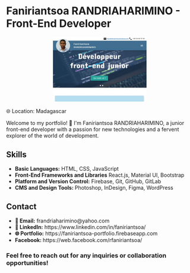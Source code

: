 # Faniriantsoa RANDRIAHARIMINO - Front-End Developer
<div style="margin: 0 auto; width: 50%;">
<img src='./src/assets/images/mon-portfolio.jpg' alt='Faniriantsoa RANDRIAHARIMINO - Portfolio' >
</div>

🌐 Location: Madagascar
<p>Welcome to my portfolio! 👋 I'm Faniriantsoa RANDRIAHARIMINO, a junior front-end developer with a passion for new technologies and a fervent explorer of the world of development.</p>

<h2>Skills</h2>
<ul>
    <li><strong>Basic Languages:</strong> HTML, CSS, JavaScript</li>
    <li><strong>Front-End Frameworks and Libraries</strong> React.js, Material UI, Bootstrap</li>
    <li><strong>Platform and Version Control:</strong> Firebase, Git, GitHub, GitLab</li>
    <li><strong>CMS and Design Tools: </strong> Photoshop, InDesign, Figma, WordPress</li>
</ul>

<h2>Contact</h2>
<ul>
    <li><strong>📧 Email:</strong> frandriaharimino@yahoo.com</li>
    <li><strong>🔗 LinkedIn:</strong> https://www.linkedin.com/in/faniriantsoa/</li>
    <li><strong>🌐 Portfolio:</strong> https://faniriantsoa-portfolio.firebaseapp.com</li>
    <li><strong>Facebook: </strong> https://web.facebook.com/rfaniriantsoa/</li>
</ul>

<h3>Feel free to reach out for any inquiries or collaboration opportunities!</h3>
